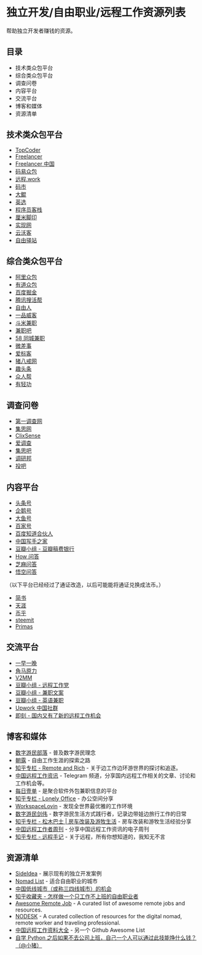 # 独立开发/自由职业/远程工作资源列表

帮助独立开发者赚钱的资源。

## 目录

+   技术类众包平台
+   综合类众包平台
+   调查问卷
+   内容平台
+   交流平台
+   博客和媒体
+   资源清单

## 技术类众包平台

*   [TopCoder](https://www.topcoder.com/)
*   [Freelancer](https://www.freelancer.com/)
*   [Freelancer 中国](https://www.freelancer.cn/)
*   [码易众包](https://www.mayigeek.com/)
*   [远程.work](https://yuancheng.work/)
*   [码市](https://mart.coding.net)
*   [大鲲](https://pro.lagou.com/)
*   [英选](https://www.linktion.cn/ )
*   [程序员客栈](https://www.proginn.com/)
*   [厘米脚印](http://www.limijiaoyin.com/)
*   [实现网](http://shixian.com/)
*   [云沃客](https://www.clouderwork.com/)
*   [自由驿站](https://ziyouyizhan.com/)

## 综合类众包平台

*   [阿里众包](https://m.taobao.com/job/cloud-work/index.html)
*   [有道众包](http://zb.youdao.com/)
*   [百度掘金](http://juejin.baidu.com/)
*   [腾讯搜活帮](https://soho.qq.com)
*   [自由人](http://www.freemancn.com/)
*   [一品威客](http://zt.epwk.com/)
*   [斗米兼职](http://www.doumi.com/)
*   [兼职吧](http://www.jianzhi8.com/)
*   [58 同城兼职](https://bj.58.com/jianzhi.shtml)
*   [微差事](http://www.weichaishi.com/)
*   [爱标客](http://mp.iflytek.com/)
*   [猪八戒网](https://beijing.zbj.com/)
*   [趣头条](https://mp.qutoutiao.net)
*   [众人帮](http://www.jianzhiku.com/)
*   [有轻功](http://www.youqinggong.com/)

## 调查问卷

*   [第一调查网](http://www.1diaocha.com/)
*   [集思网](https://www.opinionworld.cn/zh-cn)
*   [ClixSense](https://www.clixsense.com/)
*   [爱调查](http://www.52survey.com/index.mdq)
*   [集思吧](https://www.jisibar.com/)
*   [调研邦](http://www.diaoyanbang.net/)
*   [投吧](http://www.votebar.com/)

## 内容平台

*   [头条号](https://mp.toutiao.com)
*   [企鹅号](https://om.qq.com)
*   [大鱼号](https://mp.dayu.com)
*   [百家号](https://baijiahao.baidu.com)
*   [百度知道合伙人](https://zhidao.baidu.com/home/partnerhome)
*   [中国写手之家](http://www.xs91.net/)
*   [豆瓣小组 - 豆瓣稿费银行](https://www.douban.com/group/TGYGXZ/)
*   [How 问答](http://www.prettyyes.com/)
*   [芝麻问答](https://www.zhimawenda.com/)
*   [悟空问答](https://www.wukong.com/)

（以下平台已经经过了通证改造，以后可能能将通证兑换成法币。）

*   [简书](https://www.jianshu.com/)
*   [天涯](http://focus.tianya.cn/)
*   [币乎](https://bihu.com/)
*   [steemit](https://steemit.com/)
*   [Primas](https://primas.io/)

## 交流平台

*   [一早一晚](http://yizaoyiwan.com/)
*   [角马原力](http://www.gnuforce.com/community)
*   [V2MM](https://v2mm.tech/)
*   [豆瓣小组 - 远程工作党](https://www.douban.com/group/freejobs/)
*   [豆瓣小组 - 兼职文案](https://www.douban.com/group/292715/)
*   [豆瓣小组 - 英语兼职](https://www.douban.com/group/524795/)
*   [Upwork 中国社群](https://www.kancloud.cn/jielinko/upwork-bbs/380491)
*   [即刻 - 国内又有了新的远程工作机会](http://m.ruguoapp.com/topics/58a12fe772a4680014bdee24)

## 博客和媒体

*   [数字游民部落](https://jarodise.com/) - 普及数字游民理念
*   [朝露](http://www.littledew.com/) - 自由工作生涯的探索之路
*   [知乎专栏 - Remote and Rich](https://zhuanlan.zhihu.com/remoteandrich) - 关于边工作边环游世界的探讨和追逐。
*   [中国远程工作资讯](https://t.me/remote_cn) - Telegram 频道，分享国内远程工作相关的文章、讨论和工作机会等。
*   [每日壹单](https://mryd.freeflarum.com/) - 是聚合软件外包兼职信息的平台
*   [知乎专栏 - Lonely Office](https://zhuanlan.zhihu.com/lonelyoffice) - 办公空间分享
*   [WorkspaceLovin](https://workspacelovin.com/) - 发现全世界最优雅的工作环境
*   [数字游民剑伟](https://i.loli.net/2019/01/27/5c4d190b8b4d9.jpg) - 数字游民生活方式践行者，记录边带娃边旅行工作的日常
*   [知乎专栏 - 松木巴士 | 房车改装及游牧生活](https://zhuanlan.zhihu.com/c_155023320) - 房车改装和游牧生活经验分享
*   [中囯远程工作者周刊](https://github.com/greatghoul/remote-weekly) - 分享中国远程工作资讯的电子周刊
*   [知乎专栏 - 远程手记](https://zhuanlan.zhihu.com/yidianyidi) - 关于远程，所有你想知道的，我知无不言

## 资源清单

*   [SideIdea](http://sideidea.com/) - 展示现有的独立开发案例
*   [Nomad List](https://nomadlist.com/) - 适合自由职业的城市
*   [中国低线城市（或称三四线城市）的机会](https://github.com/xunyun/Lower-tier_Cities_in_China)
*   [知乎收藏夹 - 怎样做一个只工作不上班的自由职业者](https://www.zhihu.com/collection/215602507)
*   [Awesome Remote Job](https://github.com/lukasz-madon/awesome-remote-job) - A curated list of awesome remote jobs and resources.
*   [NODESK](https://nodesk.co/) - A curated collection of resources for the digital nomad, remote worker and traveling professional.
*   [中国远程工作资料大全](https://github.com/greatghoul/remote-working) - 另一个 Github Awesome List
*   [自学 Python 之后如果不去公司上班，自己一个人可以通过此技能挣什么钱？（@小猪）](docs/自学%20Python%20之后如果不去公司上班，自己一个人可以通过此技能挣什么钱？.md)
